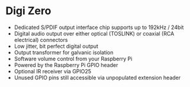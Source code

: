 <!--
---
name: Digi Zero
class: board
type: audio
formfactor: pHAT
manufacturer: JustBoom
description: The JustBoom Digi Zero is a high resolution digital audio output add on board for the Raspberry Pi.
url: https://www.justboom.co/product/justboom-digi-zero-phat/
buy: https://www.justboom.co/product/justboom-digi-zero-phat/
image: 'justboom-digi-zero.png'
pincount: 40
eeprom: no
power:
  '1':
  '2':
ground:
  '6':
  '9':
  '14':
  '20':
  '25':
  '30':
  '34':
  '39':
pin:
  '3':
    mode: i2c
  '5':
    mode: i2c
  '12':
    name: BCKL (Bit Clock)
    mode: i2s
  '16':
    name: Rotary Encoder
  '18':
    name: Rotary Encoder
  '22':
    name: IR Receiver
  '35':
    name: LRCK (Left/Right Clock)
    mode: i2s
  '40':
    name: DOUT
    mode: i2s
i2c:
  '0x3B':
    name: Digital Interface Transceiver
    device: WM8804G
-->
# Digi Zero

* Dedicated S/PDIF output interface chip supports up to 192kHz / 24bit
* Digital audio output over either optical (TOSLINK) or coaxial (RCA electrical) connectors
* Low jitter, bit perfect digital output
* Output transformer for galvanic isolation
* Software volume control from your Raspberry Pi
* Powered by the Raspberry Pi GPIO header
* Optional IR receiver via GPIO25
* Unused GPIO pins still accessible via unpopulated extension header
